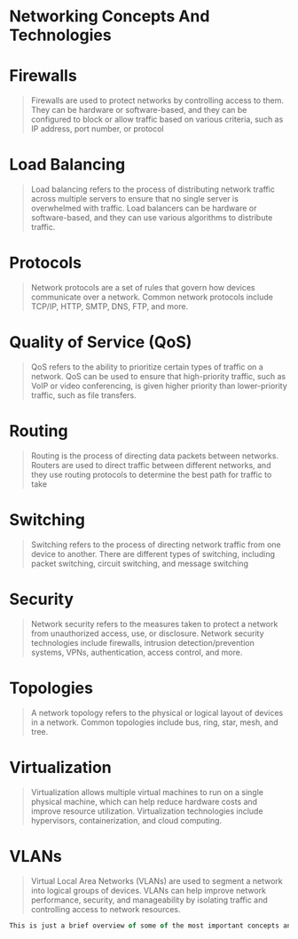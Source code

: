 # Networking Concepts And Technologies


# Firewalls
> Firewalls are used to protect networks by controlling access to them. They can be hardware or software-based, and they can be configured to block or allow traffic based on various criteria, such as IP address, port number, or protocol

# Load Balancing
> Load balancing refers to the process of distributing network traffic across multiple servers to ensure that no single server is overwhelmed with traffic. Load balancers can be hardware or software-based, and they can use various algorithms to distribute traffic.

# Protocols
> Network protocols are a set of rules that govern how devices communicate over a network. Common network protocols include TCP/IP, HTTP, SMTP, DNS, FTP, and more.

# Quality of Service (QoS)
> QoS refers to the ability to prioritize certain types of traffic on a network. QoS can be used to ensure that high-priority traffic, such as VoIP or video conferencing, is given higher priority than lower-priority traffic, such as file transfers.

# Routing
> Routing is the process of directing data packets between networks. Routers are used to direct traffic between different networks, and they use routing protocols to determine the best path for traffic to take

# Switching
> Switching refers to the process of directing network traffic from one device to another. There are different types of switching, including packet switching, circuit switching, and message switching

# Security
> Network security refers to the measures taken to protect a network from unauthorized access, use, or disclosure. Network security technologies include firewalls, intrusion detection/prevention systems, VPNs, authentication, access control, and more.

# Topologies
> A network topology refers to the physical or logical layout of devices in a network. Common topologies include bus, ring, star, mesh, and tree.

# Virtualization
> Virtualization allows multiple virtual machines to run on a single physical machine, which can help reduce hardware costs and improve resource utilization. Virtualization technologies include hypervisors, containerization, and cloud computing.

# VLANs
> Virtual Local Area Networks (VLANs) are used to segment a network into logical groups of devices. VLANs can help improve network performance, security, and manageability by isolating traffic and controlling access to network resources.

```js
This is just a brief overview of some of the most important concepts and technologies in networking. There are many more topics to explore, and networking is a constantly evolving field with new technologies and challenges emerging all the time.
```